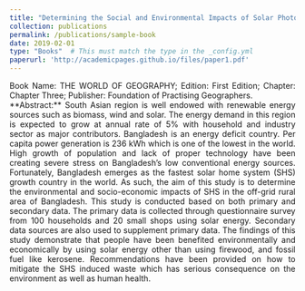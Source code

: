 ```yaml
---
title: "Determining the Social and Environmental Impacts of Solar Photovoltaic (PV) Application in Bangladesh"
collection: publications
permalink: /publications/sample-book
date: 2019-02-01
type: "Books"  # This must match the type in the _config.yml
paperurl: 'http://academicpages.github.io/files/paper1.pdf'
---
```

<p style="text-align: justify;">
Book Name: THE WORLD OF GEOGRAPHY; Edition: First Edition; Chapter: Chapter Three; Publisher: Foundation of Practising Geographers.
<br>
**Abstract:** South Asian region is well endowed with renewable energy sources such as biomass, wind and solar. The energy demand in this region is expected to grow at annual rate of 5% with household and industry sector as major contributors. Bangladesh is an energy deficit country. Per capita power generation is 236 kWh which is one of the lowest in the world. High growth of population and lack of proper technology have been creating severe stress on Bangladesh’s low conventional energy sources. Fortunately, Bangladesh emerges as the fastest solar home system (SHS) growth country in the world. As such, the aim of this study is to determine the environmental and socio-economic impacts of SHS in the off-grid rural area of Bangladesh. This study is conducted based on both primary and secondary data. The primary data is collected through questionnaire survey from 100 households and 20 small shops using solar energy. Secondary data sources are also used to supplement primary data. The findings of this study demonstrate that people have been benefited environmentally and economically by using solar energy other than using firewood, and fossil fuel like kerosene. Recommendations have been provided on how to mitigate the SHS induced waste which has serious consequence on the environment as well as human health.
</p>

